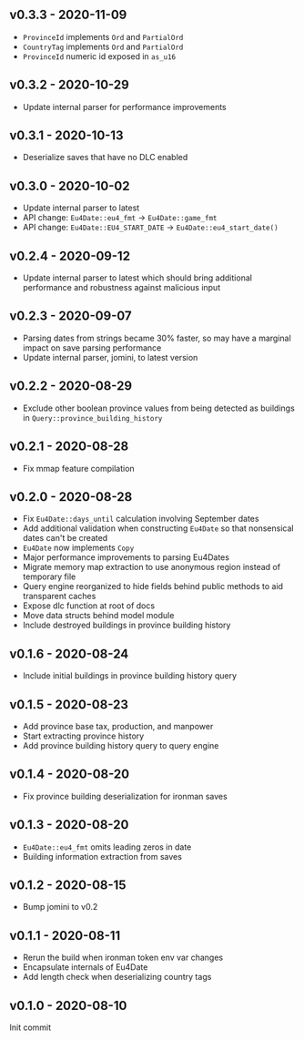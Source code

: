 ## v0.3.3 - 2020-11-09

- `ProvinceId` implements `Ord` and `PartialOrd`
- `CountryTag` implements `Ord` and `PartialOrd`
- `ProvinceId` numeric id exposed in `as_u16`

## v0.3.2 - 2020-10-29

- Update internal parser for performance improvements

## v0.3.1 - 2020-10-13

- Deserialize saves that have no DLC enabled

## v0.3.0 - 2020-10-02

- Update internal parser to latest
- API change: `Eu4Date::eu4_fmt` -> `Eu4Date::game_fmt`
- API change: `Eu4Date::EU4_START_DATE` -> `Eu4Date::eu4_start_date()`

## v0.2.4 - 2020-09-12

- Update internal parser to latest which should bring additional performance and robustness against malicious input

## v0.2.3 - 2020-09-07

- Parsing dates from strings became 30% faster, so may have a marginal impact on save parsing performance
- Update internal parser, jomini, to latest version

## v0.2.2 - 2020-08-29

- Exclude other boolean province values from being detected as buildings in `Query::province_building_history`

## v0.2.1 - 2020-08-28

- Fix mmap feature compilation

## v0.2.0 - 2020-08-28

- Fix `Eu4Date::days_until` calculation involving September dates
- Add additional validation when constructing `Eu4Date` so that nonsensical dates can't be created
- `Eu4Date` now implements `Copy`
- Major performance improvements to parsing Eu4Dates
- Migrate memory map extraction to use anonymous region instead of temporary file
- Query engine reorganized to hide fields behind public methods to aid transparent caches
- Expose dlc function at root of docs
- Move data structs behind model module
- Include destroyed buildings in province building history

## v0.1.6 - 2020-08-24

- Include initial buildings in province building history query

## v0.1.5 - 2020-08-23

- Add province base tax, production, and manpower
- Start extracting province history
- Add province building history query to query engine

## v0.1.4 - 2020-08-20

- Fix province building deserialization for ironman saves

## v0.1.3 - 2020-08-20

- `Eu4Date::eu4_fmt` omits leading zeros in date
- Building information extraction from saves

## v0.1.2 - 2020-08-15

- Bump jomini to v0.2

## v0.1.1 - 2020-08-11

- Rerun the build when ironman token env var changes
- Encapsulate internals of Eu4Date
- Add length check when deserializing country tags

## v0.1.0 - 2020-08-10

Init commit
